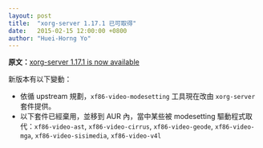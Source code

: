 ```yaml
---
layout: post
title:  "xorg-server 1.17.1 已可取得"
date:   2015-02-15 12:00:00 +0800
author: "Huei-Horng Yo"
---
```


**原文：**[xorg-server 1.17.1 is now available](https://www.archlinux.org/news/xorg-server-1171-is-now-available/)

新版本有以下變動：

* 依循 upstream 規劃，`xf86-video-modesetting` 工具現在改由 `xorg-server` 套件提供。
* 以下套件已經棄用，並移到 AUR 內，當中某些被 modesetting 驅動程式取代：`xf86-video-ast`, `xf86-video-cirrus`, `xf86-video-geode`, `xf86-video-mga`, `xf86-video-sisimedia`, `xf86-video-v4l`
